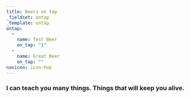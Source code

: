 ```yaml
---
title: Beers on tap
_fieldset: ontap
_template: ontap
ontap:
  - 
    name: Test Beer
    on_tap: "1"
  - 
    name: Great Beer
    on_tap: ""
navicon: icon-hop
---
```

### I can teach you many things. Things that will keep you alive.